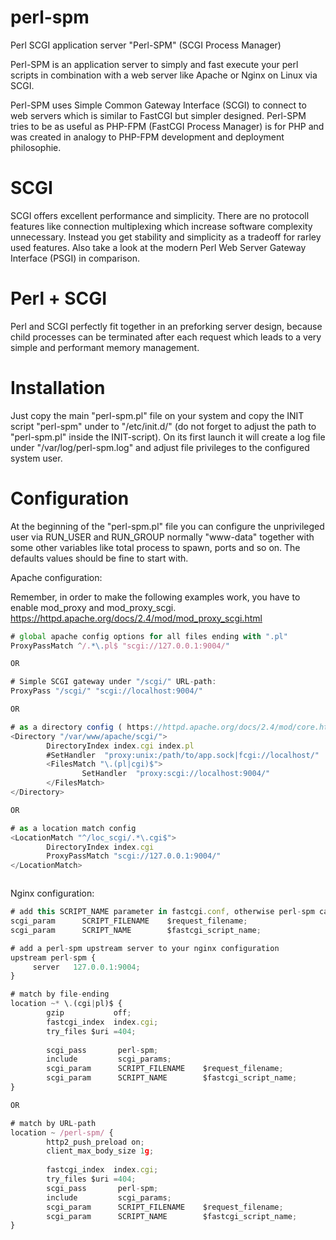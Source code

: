 # perl-spm
Perl SCGI application server "Perl-SPM" (SCGI Process Manager)

Perl-SPM is an application server to simply and fast execute your perl scripts in combination with a web server like Apache or Nginx on Linux via SCGI.

Perl-SPM uses Simple Common Gateway Interface (SCGI) to connect to web servers which is similar to FastCGI but simpler designed.
Perl-SPM tries to be as useful as PHP-FPM (FastCGI Process Manager) is for PHP and was created in analogy to PHP-FPM development and deployment philosophie.

# SCGI
SCGI offers excellent performance and simplicity. There are no protocoll features like connection multiplexing which increase software complexity unnecessary. Instead you get stability and simplicity as a tradeoff for rarley used features. 
Also take a look at the modern Perl Web Server Gateway Interface (PSGI) in comparison. 

# Perl + SCGI
Perl and SCGI perfectly fit together in an preforking server design, because child processes can be terminated after each request which leads to a very simple and performant memory management. 

# Installation
Just copy the main "perl-spm.pl" file on your system and copy the INIT script "perl-spm" under to "/etc/init.d/" (do not forget to adjust the path to "perl-spm.pl" inside the INIT-script). On its first launch it will create a log file under "/var/log/perl-spm.log" and adjust file privileges to the configured system user.

# Configuration
At the beginning of the "perl-spm.pl" file you can configure the unprivileged user via RUN_USER and RUN_GROUP normally "www-data" together with some other variables like total process to spawn, ports and so on. The defaults values should be fine to start with.

Apache configuration:

Remember, in order to make the following examples work, you have to enable mod_proxy and mod_proxy_scgi.
https://httpd.apache.org/docs/2.4/mod/mod_proxy_scgi.html

```javascript
# global apache config options for all files ending with ".pl"
ProxyPassMatch ^/.*\.pl$ "scgi://127.0.0.1:9004/"

OR

# Simple SCGI gateway under "/scgi/" URL-path:
ProxyPass "/scgi/" "scgi://localhost:9004/"

OR

# as a directory config ( https://httpd.apache.org/docs/2.4/mod/core.html#sethandler )
<Directory "/var/www/apache/scgi/">
        DirectoryIndex index.cgi index.pl
        #SetHandler  "proxy:unix:/path/to/app.sock|fcgi://localhost/"
        <FilesMatch "\.(pl|cgi)$">
                SetHandler  "proxy:scgi://localhost:9004/"
        </FilesMatch>
</Directory>

OR

# as a location match config
<LocationMatch "^/loc_scgi/.*\.cgi$">
        DirectoryIndex index.cgi
        ProxyPassMatch "scgi://127.0.0.1:9004/"
</LocationMatch>



```

Nginx configuration:
```javascript
# add this SCRIPT_NAME parameter in fastcgi.conf, otherwise perl-spm can not determine file location
scgi_param      SCRIPT_FILENAME    $request_filename;
scgi_param      SCRIPT_NAME        $fastcgi_script_name;

# add a perl-spm upstream server to your nginx configuration
upstream perl-spm {
     server   127.0.0.1:9004;
}

# match by file-ending
location ~* \.(cgi|pl)$ {
        gzip           off;
        fastcgi_index  index.cgi;
        try_files $uri =404;
                
        scgi_pass       perl-spm;
        include         scgi_params;
        scgi_param      SCRIPT_FILENAME    $request_filename;
        scgi_param      SCRIPT_NAME        $fastcgi_script_name;
}

OR 

# match by URL-path
location ~ /perl-spm/ {
        http2_push_preload on;
        client_max_body_size 1g;
               
        fastcgi_index  index.cgi;
        try_files $uri =404;
        scgi_pass       perl-spm;
        include         scgi_params;
        scgi_param      SCRIPT_FILENAME    $request_filename;
        scgi_param      SCRIPT_NAME        $fastcgi_script_name;
}



```
